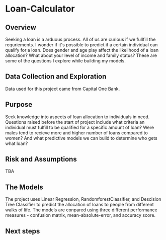 <h1> Loan-Calculator </h1>

<h2> Overview </h2>

<p>Seeking a loan is a arduous process. All of us are curious if we fullfill the requriements. I wonder if it's possible to predict if a certain individual can qualify for a loan. Does gender and age play affect the likelihood of a loan allocation? What about your level of income and family status? These are some of the questions I explore while building my models.</p>

<h2> Data Collection and Exploration </h2>

<p> Data used for this project came from Capital One Bank. 


<h2> Purpose </h2>

<p>Seek knowledge into aspects of loan allocation to individuals in need. Questions raised before the start of project include what criteria an individual must fulfill to be qualified for a specific amount of loan? Were males tend to recieve more and higher number of loans compared to women? And what predictive models we can build to determine who gets what loan? </p>

<h2> Risk and Assumptions </h2>
TBA

<h2> The Models </h2>
<p>The project uses Linear Regression, RandomforestClassifier, and Descision Tree Classifier to predict the allocation of loans to people from different walks of life. The models are conpared using three different performance measures - confusion matrix, mean-absolute-error, and accuracy score.</p>


<h2> Next steps </h2>
